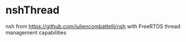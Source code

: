 # nshThread
nsh from https://github.com/juliencombattelli/nsh with FreeRTOS thread management capabilities
